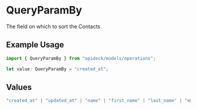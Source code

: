 # QueryParamBy

The field on which to sort the Contacts

## Example Usage

```typescript
import { QueryParamBy } from "apideck/models/operations";

let value: QueryParamBy = "created_at";
```

## Values

```typescript
"created_at" | "updated_at" | "name" | "first_name" | "last_name" | "email"
```
